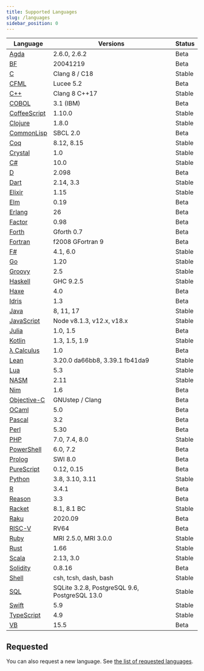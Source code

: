 ```yaml
---
title: Supported Languages
slug: /languages
sidebar_position: 0
---
```


| Language | Versions | Status |
| -------- | -------- | ------ |
| [Agda](/languages/agda) | 2.6.0, 2.6.2 | Beta |
| [BF](/languages/bf) | 20041219 | Beta |
| [C](/languages/c) | Clang 8 / C18 | Stable |
| [CFML](/languages/cfml) | Lucee 5.2 | Beta |
| [C++](/languages/cpp) | Clang 8 C++17 | Stable |
| [COBOL](/languages/cobol) | 3.1 (IBM) | Beta |
| [CoffeeScript](/languages/coffeescript) | 1.10.0 | Stable |
| [Clojure](/languages/clojure) | 1.8.0 | Stable |
| [CommonLisp](/languages/commonlisp) | SBCL 2.0 | Beta |
| [Coq](/languages/coq) | 8.12, 8.15 | Stable |
| [Crystal](/languages/crystal) | 1.0 | Stable |
| [C#](/languages/csharp) | 10.0 | Stable |
| [D](/languages/d) | 2.098 | Beta |
| [Dart](/languages/dart) | 2.14, 3.3 | Stable |
| [Elixir](/languages/elixir) | 1.15 | Stable |
| [Elm](/languages/elm) | 0.19 | Beta |
| [Erlang](/languages/erlang) | 26 | Beta |
| [Factor](/languages/factor) | 0.98 | Beta |
| [Forth](/languages/forth) | Gforth 0.7 | Beta |
| [Fortran](/languages/fortran) | f2008 GFortran 9 | Beta |
| [F#](/languages/fsharp) | 4.1, 6.0 | Stable |
| [Go](/languages/go) | 1.20 | Stable |
| [Groovy](/languages/groovy) | 2.5 | Stable |
| [Haskell](/languages/haskell) | GHC 9.2.5 | Stable |
| [Haxe](/languages/haxe) | 4.0 | Beta |
| [Idris](/languages/idris) | 1.3 | Beta |
| [Java](/languages/java) | 8, 11, 17 | Stable |
| [JavaScript](/languages/javascript) | Node v8.1.3, v12.x, v18.x | Stable |
| [Julia](/languages/julia) | 1.0, 1.5 | Beta |
| [Kotlin](/languages/kotlin) | 1.3, 1.5, 1.9 | Stable |
| [λ Calculus](/languages/lambdacalc) | 1.0 | Beta |
| [Lean](/languages/lean) | 3.20.0 da66bb8, 3.39.1 fb41da9 | Stable |
| [Lua](/languages/lua) | 5.3 | Stable |
| [NASM](/languages/nasm) | 2.11 | Stable |
| [Nim](/languages/nim) | 1.6 | Beta |
| [Objective-C](/languages/objc) | GNUstep / Clang | Beta |
| [OCaml](/languages/ocaml) | 5.0 | Beta |
| [Pascal](/languages/pascal) | 3.2 | Beta |
| [Perl](/languages/perl) | 5.30 | Beta |
| [PHP](/languages/php) | 7.0, 7.4, 8.0 | Stable |
| [PowerShell](/languages/powershell) | 6.0, 7.2 | Beta |
| [Prolog](/languages/prolog) | SWI 8.0 | Beta |
| [PureScript](/languages/purescript) | 0.12, 0.15 | Beta |
| [Python](/languages/python) | 3.8, 3.10, 3.11 | Stable |
| [R](/languages/r) | 3.4.1 | Beta |
| [Reason](/languages/reason) | 3.3 | Beta |
| [Racket](/languages/racket) | 8.1, 8.1 BC | Stable |
| [Raku](/languages/raku) | 2020.09 | Beta |
| [RISC-V](/languages/riscv) | RV64 | Beta |
| [Ruby](/languages/ruby) | MRI 2.5.0, MRI 3.0.0 | Stable |
| [Rust](/languages/rust) | 1.66 | Stable |
| [Scala](/languages/scala) | 2.13, 3.0 | Stable |
| [Solidity](/languages/solidity) | 0.8.16 | Beta |
| [Shell](/languages/shell) | csh, tcsh, dash, bash | Stable |
| [SQL](/languages/sql) | SQLite 3.2.8, PostgreSQL 9.6, PostgreSQL 13.0 | Stable |
| [Swift](/languages/swift) | 5.9 | Stable |
| [TypeScript](/languages/typescript) | 4.9 | Stable |
| [VB](/languages/vb) | 15.5 | Beta |


## Requested

You can also request a new language. See [the list of requested languages](https://github.com/codewars/runner/issues?q=is%3Aissue+is%3Aopen+sort%3Aupdated-desc+label%3Arequest%2Flanguage).
